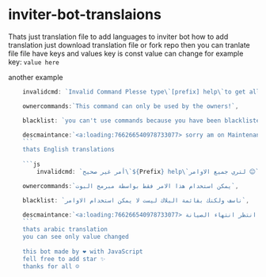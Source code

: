 # inviter-bot-translaions
Thats just translation file to add languages to inviter bot 
how to add translation 
just download translation file or fork repo 
then you can tranlate file 
file have keys and values
key is const 
value can change 
for example 
key: `value here`

another example 

```js
    invalidcmd: `Invalid Command Plesse type\`[prefix] help\`to get all čommands 😊`,

    ownercommands:`This command can only be used by the owners!`,

    blacklist: `you can't use commands because you have been blacklisted`,

    descmaintance:`<a:loading:766266540978733077> sorry am on Maintenancece Now please Be Patient<a:loading:766266540978733077> `,
    ```
    thats English translations 
    
    ```js
        invalidcmd: `أمر غير صحيح\`${Prefix} help\`لتري جميع الاوامر 😊`,

    ownercommands:`يمكن استخدام هذا الامر فقط بواسطة مبرمج البوت`,

    blacklist: `ناسف ولكنك بقائمة البلاك ليست لا يمكن استخدام الاوامر`,

    descmaintance:`<a:loading:766266540978733077> البوت حاليا بحالة صيانة من فضلك انتظر انتهاء الصيانة<a:loading:766266540978733077> `,
    ```
    thats arabic translation
    you can see only value changed 
    
    this bot made by ❤️ with JavaScript
    fell free to add star ✨
    thanks for all ☺️
